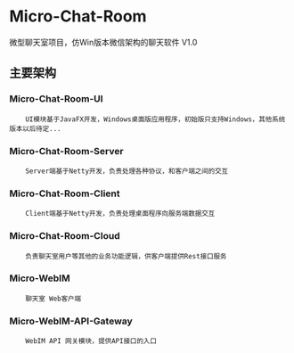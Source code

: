 # Micro-Chat-Room
微型聊天室项目，仿Win版本微信架构的聊天软件 V1.0

  ## 主要架构
   ### Micro-Chat-Room-UI
        UI模块基于JavaFX开发，Windows桌面版应用程序，初始版只支持Windows，其他系统版本以后待定...
   
   ### Micro-Chat-Room-Server
        Server端基于Netty开发，负责处理各种协议，和客户端之间的交互
        
   ### Micro-Chat-Room-Client
        Client端基于Netty开发，负责处理桌面程序向服务端数据交互
        
   ### Micro-Chat-Room-Cloud
        负责聊天室用户等其他的业务功能逻辑，供客户端提供Rest接口服务
        
   ### Micro-WebIM
        聊天室 Web客户端
        
   ### Micro-WebIM-API-Gateway
        WebIM API 网关模块，提供API接口的入口
